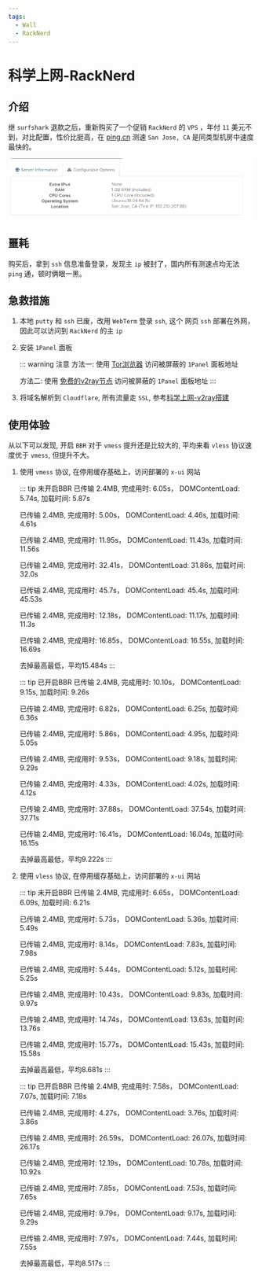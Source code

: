 ```yaml
---
tags:
  - Wall
  - RackNerd
---
```

# 科学上网-RackNerd

## 介绍
继 `surfshark` 退款之后，重新购买了一个促销 `RackNerd` 的 `VPS` ，年付 `11` 美元不到，对比配置，性价比挺高，在 [ping.cn](https://ping.chinaz.com/) 测速 `San Jose, CA` 是同类型机房中速度最快的。

![RackNerd](/Images/Wall/科学上网-RackNerd/config.png "RackNerd")

## 噩耗
购买后，拿到 `ssh` 信息准备登录，发现主 `ip` 被封了，国内所有测速点均无法 `ping` 通，顿时俩眼一黑。

## 急救措施
1. 本地 `putty` 和 `ssh` 已废，改用 `WebTerm` 登录 `ssh`, 这个 网页 `ssh` 部署在外网，因此可以访问到 `RackNerd` 的主 `ip`

1. 安装 `1Panel` 面板

    ::: warning 注意
    方法一: 使用 [Tor浏览器](/Articles/Wall/科学上网-Tor) 访问被屏蔽的 `1Panel` 面板地址

    方法二: 使用 [免费的v2ray节点](https://github.com/barry-far/V2ray-Configs) 访问被屏蔽的 `1Panel` 面板地址 
    :::

1. 将域名解析到 `Cloudflare`, 所有流量走 `SSL`, 参考[科学上网-v2ray搭建](/Articles/Wall/科学上网-v2ray搭建#cloudflare--1panel)

## 使用体验
从以下可以发现, 开启 `BBR` 对于 `vmess` 提升还是比较大的, 平均来看 `vless` 协议速度优于 `vmess`, 但提升不大。

1. 使用 `vmess` 协议, 在停用缓存基础上，访问部署的 `x-ui` 网站

    ::: tip 未开启BBR
    已传输 2.4MB, 完成用时: 6.05s， DOMContentLoad: 5.74s, 加载时间: 5.87s

    已传输 2.4MB, 完成用时: 5.00s， DOMContentLoad: 4.46s, 加载时间: 4.61s

    已传输 2.4MB, 完成用时: 11.95s， DOMContentLoad: 11.43s, 加载时间: 11.56s

    已传输 2.4MB, 完成用时: 32.41s， DOMContentLoad: 31.86s, 加载时间: 32.0s

    已传输 2.4MB, 完成用时: 45.7s， DOMContentLoad: 45.4s, 加载时间: 45.53s

    已传输 2.4MB, 完成用时: 12.18s， DOMContentLoad: 11.17s, 加载时间: 11.3s

    已传输 2.4MB, 完成用时: 16.85s， DOMContentLoad: 16.55s, 加载时间: 16.69s

    去掉最高最低，平均15.484s
    :::

    ::: tip 已开启BBR
    已传输 2.4MB, 完成用时: 10.10s， DOMContentLoad: 9.15s, 加载时间: 9.26s

    已传输 2.4MB, 完成用时: 6.82s， DOMContentLoad: 6.25s, 加载时间: 6.36s

    已传输 2.4MB, 完成用时: 5.86s， DOMContentLoad: 4.95s, 加载时间: 5.05s

    已传输 2.4MB, 完成用时: 9.53s， DOMContentLoad: 9.18s, 加载时间: 9.29s

    已传输 2.4MB, 完成用时: 4.33s， DOMContentLoad: 4.02s, 加载时间: 4.12s

    已传输 2.4MB, 完成用时: 37.88s， DOMContentLoad: 37.54s, 加载时间: 37.71s

    已传输 2.4MB, 完成用时: 16.41s， DOMContentLoad: 16.04s, 加载时间: 16.15s

    去掉最高最低，平均9.222s
    :::


1. 使用 `vless` 协议, 在停用缓存基础上，访问部署的 `x-ui` 网站

    ::: tip 未开启BBR
    已传输 2.4MB, 完成用时: 6.65s， DOMContentLoad: 6.09s, 加载时间: 6.21s

    已传输 2.4MB, 完成用时: 5.73s， DOMContentLoad: 5.36s, 加载时间: 5.49s

    已传输 2.4MB, 完成用时: 8.14s， DOMContentLoad: 7.83s, 加载时间: 7.98s

    已传输 2.4MB, 完成用时: 5.44s， DOMContentLoad: 5.12s, 加载时间: 5.25s

    已传输 2.4MB, 完成用时: 10.43s， DOMContentLoad: 9.83s, 加载时间: 9.97s

    已传输 2.4MB, 完成用时: 14.74s， DOMContentLoad: 13.63s, 加载时间: 13.76s

    已传输 2.4MB, 完成用时: 15.77s， DOMContentLoad: 15.43s, 加载时间: 15.58s

    去掉最高最低，平均8.681s
    :::

    ::: tip 已开启BBR
    已传输 2.4MB, 完成用时: 7.58s， DOMContentLoad: 7.07s, 加载时间: 7.18s

    已传输 2.4MB, 完成用时: 4.27s， DOMContentLoad: 3.76s, 加载时间: 3.86s

    已传输 2.4MB, 完成用时: 26.59s， DOMContentLoad: 26.07s, 加载时间: 26.17s

    已传输 2.4MB, 完成用时: 12.19s， DOMContentLoad: 10.78s, 加载时间: 10.92s

    已传输 2.4MB, 完成用时: 7.85s， DOMContentLoad: 7.53s, 加载时间: 7.65s

    已传输 2.4MB, 完成用时: 9.79s， DOMContentLoad: 9.17s, 加载时间: 9.29s

    已传输 2.4MB, 完成用时: 7.97s， DOMContentLoad: 7.44s, 加载时间: 7.55s

    去掉最高最低，平均8.517s
    :::



